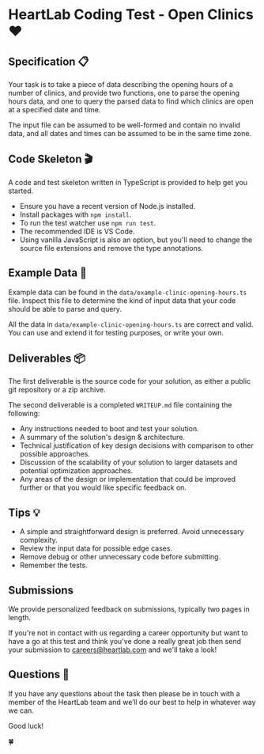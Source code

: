 # HeartLab Coding Test - Open Clinics ❤️

## Specification 📋

Your task is to take a piece of data describing the opening hours of a number of
clinics, and provide two functions, one to parse the opening hours data, and one
to query the parsed data to find which clinics are open at a specified date and
time.

The input file can be assumed to be well-formed and contain no invalid data, and
all dates and times can be assumed to be in the same time zone.

## Code Skeleton 🎬

A code and test skeleton written in TypeScript is provided to help get you
started.

- Ensure you have a recent version of Node.js installed.
- Install packages with `npm install`.
- To run the test watcher use `npm run test`.
- The recommended IDE is VS Code.
- Using vanilla JavaScript is also an option, but you'll need to change the
  source file extensions and remove the type annotations.

## Example Data 📡

Example data can be found in the `data/example-clinic-opening-hours.ts` file.
Inspect this file to determine the kind of input data that your code should be
able to parse and query.

All the data in `data/example-clinic-opening-hours.ts` are correct and valid.
You can use and extend it for testing purposes, or write your own.

## Deliverables 📦

The first deliverable is the source code for your solution, as either a public
git repository or a zip archive.

The second deliverable is a completed `WRITEUP.md` file containing the
following:

- Any instructions needed to boot and test your solution.
- A summary of the solution's design & architecture.
- Technical justification of key design decisions with comparison to other
  possible approaches.
- Discussion of the scalability of your solution to larger datasets and
  potential optimization approaches.
- Any areas of the design or implementation that could be improved further or
  that you would like specific feedback on.

## Tips 💡

- A simple and straightforward design is preferred. Avoid unnecessary
  complexity.
- Review the input data for possible edge cases.
- Remove debug or other unnecessary code before submitting.
- Remember the tests.

## Submissions

We provide personalized feedback on submissions, typically two pages in length.

If you're not in contact with us regarding a career opportunity but want to have
a go at this test and think you've done a really great job then send your
submission to careers@heartlab.com and we'll take a look!

## Questions 🤔

If you have any questions about the task then please be in touch with a member
of the HeartLab team and we’ll do our best to help in whatever way we can.

Good luck!

🍀